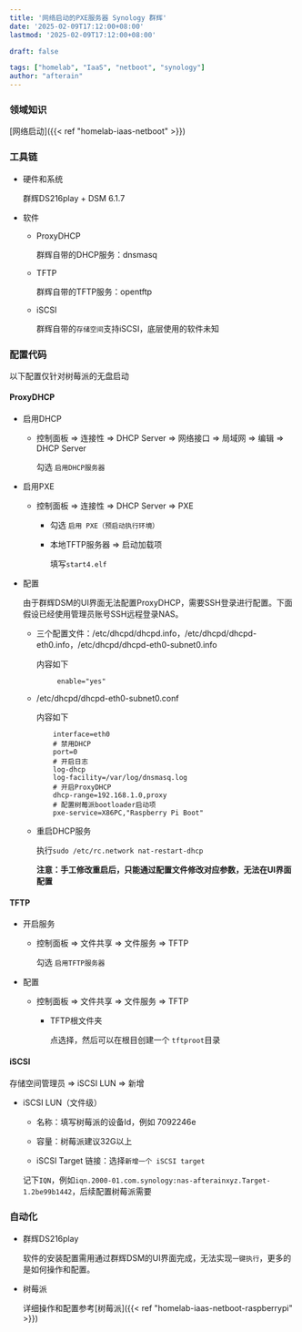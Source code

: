 ```yaml
---
title: '网络启动的PXE服务器 Synology 群辉'
date: '2025-02-09T17:12:00+08:00'
lastmod: '2025-02-09T17:12:00+08:00'

draft: false

tags: ["homelab", "IaaS", "netboot", "synology"]
author: "afterain"
---
```

### 领域知识

[网络启动]({{< ref "homelab-iaas-netboot" >}})

### 工具链

- 硬件和系统

	群辉DS216play + DSM 6.1.7
	
- 软件

	- ProxyDHCP

		群辉自带的DHCP服务：dnsmasq

	- TFTP

		群辉自带的TFTP服务：opentftp

	- iSCSI

		群辉自带的`存储空间`支持iSCSI，底层使用的软件未知

### 配置代码

以下配置仅针对树莓派的无盘启动

#### ProxyDHCP

- 启用DHCP

	- 控制面板 => 连接性 => DHCP Server => 网络接口 => 局域网 => 编辑 => DHCP Server

		勾选 `启用DHCP服务器`

- 启用PXE

	- 控制面板 => 连接性 => DHCP Server => PXE

		- 勾选 `启用 PXE（预启动执行环境）`

		- 本地TFTP服务器 => 启动加载项

			填写`start4.elf`

- 配置

	由于群辉DSM的UI界面无法配置ProxyDHCP，需要SSH登录进行配置。下面假设已经使用管理员账号SSH远程登录NAS。
	
	- 三个配置文件：/etc/dhcpd/dhcpd.info，/etc/dhcpd/dhcpd-eth0.info，/etc/dhcpd/dhcpd-eth0-subnet0.info

		内容如下
		
		```
			 enable="yes"
		```		

	- /etc/dhcpd/dhcpd-eth0-subnet0.conf

		内容如下

		```
			interface=eth0
			# 禁用DHCP
			port=0
			# 开启日志
			log-dhcp
			log-facility=/var/log/dnsmasq.log
			# 开启ProxyDHCP
			dhcp-range=192.168.1.0,proxy
			# 配置树莓派bootloader启动项
			pxe-service=X86PC,"Raspberry Pi Boot"
		```

	- 重启DHCP服务

		执行`sudo /etc/rc.network nat-restart-dhcp`

		**注意：手工修改重启后，只能通过配置文件修改对应参数，无法在UI界面配置**

#### TFTP

- 开启服务

	- 控制面板 => 文件共享 => 文件服务 => TFTP

		勾选 `启用TFTP服务器`

- 配置

	- 控制面板 => 文件共享 => 文件服务 => TFTP

		- TFTP根文件夹

			点选择，然后可以在根目创建一个 `tftproot`目录

#### iSCSI

存储空间管理员 => iSCSI LUN => 新增

- iSCSI LUN（文件级）

	- 名称：填写树莓派的设备Id，例如 7092246e

	- 容量：树莓派建议32G以上

	- iSCSI Target 链接：选择`新增一个 iSCSI target`

	记下`IQN`，例如`iqn.2000-01.com.synology:nas-afterainxyz.Target-1.2be99b1442`，后续配置树莓派需要

### 自动化

- 群辉DS216play

	软件的安装配置需用通过群辉DSM的UI界面完成，无法实现`一键执行`，更多的是如何操作和配置。

- 树莓派

	详细操作和配置参考[树莓派]({{< ref "homelab-iaas-netboot-raspberrypi" >}})